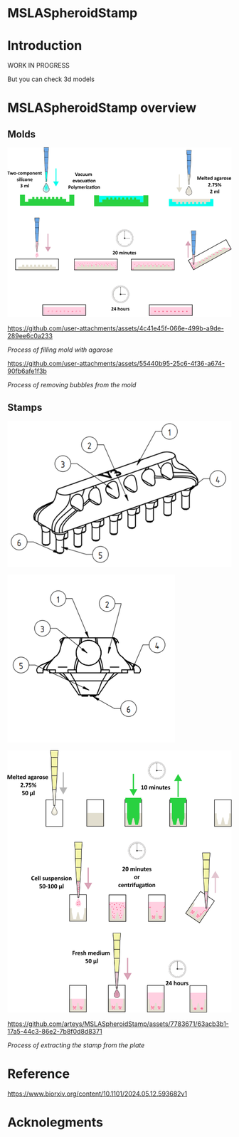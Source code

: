 # MSLASpheroidStamp

# Introduction
WORK IN PROGRESS

But you can check 3d models 

# MSLASpheroidStamp overview

## Molds

![Microwell mold in 6-well plate](https://github.com/arteys/MSLASpheroidStamp/blob/main/Readme%20files/Mold.png)


https://github.com/user-attachments/assets/4c41e45f-066e-499b-a9de-289ee6c0a233


_Process of filling mold with agarose_


https://github.com/user-attachments/assets/55440b95-25c6-4f36-a674-90fb6afe1f3b


_Process of removing bubbles from the mold_



## Stamps
![96 well stamp](https://github.com/arteys/MSLASpheroidStamp/blob/main/Readme%20files/96%20well%20stamp%20sketch.png?raw=true)

![Petri dish stamp](https://github.com/arteys/MSLASpheroidStamp/blob/main/Readme%20files/Petri%20dish%20stamp%20sketch.png?raw=true)


![Microwell mold in 96-well plate](https://github.com/arteys/MSLASpheroidStamp/blob/main/Readme%20files/96%20well.png)



https://github.com/arteys/MSLASpheroidStamp/assets/7783671/63acb3b1-17a5-44c3-86e2-7b8f0d8d8371

_Process of extracting the stamp from the plate_




#  Reference
https://www.biorxiv.org/content/10.1101/2024.05.12.593682v1

# Acknolegments

